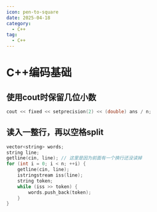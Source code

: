 ```yaml
---
icon: pen-to-square
date: 2025-04-18
category:
  - C++
tag:
  - C++
---
```


# C++编码基础

## 使用cout时保留几位小数

```cpp
cout << fixed << setprecision(2) << (double) ans / n;
```

## 读入一整行，再以空格split

```cpp
vector<string> words;
string line;
getline(cin, line); // 这里是因为前面有一个换行还没读掉
for (int i = 0; i < n; ++i) {
    getline(cin, line);
    istringstream iss(line);
    string token;
    while (iss >> token) {
        words.push_back(token);
    }
}
```

